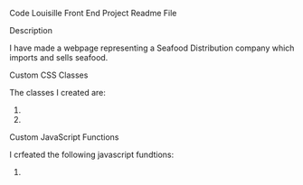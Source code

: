 Code Louisille Front End Project Readme File

Description

I have made a webpage representing a Seafood Distribution company which imports and sells seafood.


Custom CSS Classes

The classes I created are:

1.  

2.  

Custom JavaScript Functions

I crfeated the following javascript fundtions:

1.  










